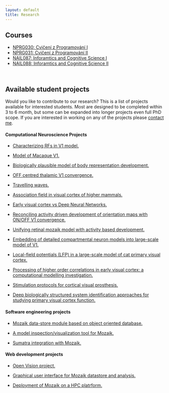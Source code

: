 ```yaml
---
layout: default
title: Research
---
```


## Courses
* <a href="./programovani1.html"><span>NPRG030: Cvičení z Programování I</span></a>
* <a href="./programovani2.html"><span>NPRG031: Cvičení z Programování II</span></a>
* <a href="./ikv1.html"><span>NAIL087: Inforamtics and Cognitive Science I</span></a>
* <a href="./ikv2.html"><span>NAIL088: Inforamtics and Cognitive Science II</span></a>

<br>

## Available student projects

Would you like to contribute to our research? This is a list of projects available for interested students. 
Most are designed to be completed within 3 to 6 month, but some can be expanded into longer projects even 
full PhD scope. If you are interested in working on any of the projects please [contact me](./index.html).


#### Computational Neuroscience Projects


* <a href="javascript:void(0)" onclick="$('#project_RF').toggle();">Characterizing RFs in V1 model.</a>   
    <small id="project_RF" class="studentprojectlist" style="display: none;">
    We have recently constructed a detailed large-scale [model](https://www.biorxiv.org/content/biorxiv/early/2019/02/20/416156.full.pdf) of cat primary visual cortex.
    One of the major approaches for characterizing the functional properties of sensory neurons is called system indetification, wherby one applies machine learning
    techniques to long recordings of neurons responding to sensory stimuli. Many such studies have been undertaken for primary visual cortex. In this project the goal
    is to analyze our model of V1 with the same system identification techniques to compare how neurons in the model encode visual information in comparison to 
    their biological counterparts.
</small>


* <a href="javascript:void(0)" onclick="$('#project_macaque').toggle();">Model of Macaque V1.</a>   
    <small id="project_macaque" class="studentprojectlist" style="display: none;">
    We have recently constructed a detailed large-scale [model](https://www.biorxiv.org/content/biorxiv/early/2019/02/20/416156.full.pdf) of cat primary visual cortex.
    Along with cat, macaque is the most common animal model in which vision in higher mammals is studied. Recently, a comprehensive 
    dataset on macaque physiology and function has been [published](https://academic.oup.com/cercor/article-abstract/30/6/3483/5691251?redirectedFrom=fulltext). The goal of this project would be to utilize this new data and
    reparametrize the existing model of cat V1 to obtain analogouse model of macaque V1. Exploration of the implication of species differences
    on V1 processing is a possible future extension of the project. 
  </small>

* <a href="javascript:void(0)" onclick="$('#project_body').toggle();">Biologically plausible model of body representation development.</a>   
    <small id="project_body" class="studentprojectlist" style="display: none;">
This project is performed in tight collaboration with the robotics group of [Matej Hoffman](https://sites.google.com/site/matejhof/home).
The goal of this project is to explain how body representations can be learned in humanoid robots during
haptic self-exploration based on inputs provided by ‘artificial skin’ covering the robot’s body.
We hypothesize that [our model of cortical development proposed](https://www.ncbi.nlm.nih.gov/pmc/articles/PMC3082289/pdf/fncom-05-00017.pdf) 
can aid this goal in following two ways:  (i) the model itself, when fed with the somatosensory data will form effective, 
biologically plausible representation of body surface, (ii) the novelty signal that can be straightforwardly 
obtained from the model can within the closed loop paradigm guide self-exploration behavior towards efficient 
exploration of the body space. The novelty signal is readily available in the model, as novel inputs are poorly 
represented by the evolving cortical representation and thus the input will have high distance from the most representative 
(close within input space) cortical neuron. Thus a simple winner-take-all mechanism at the cortical level, that outputs 
the distance between the input and the point in input space the winner neuron represents will yield effective novelty signal. 
The student will test these hypotheses in collaboration with the [Hoffman group](https://sites.google.com/site/matejhof/home) guided by following milestones. He/she will
implement and validate the model of somatosensory map formation from artificial skin inputs, implement the novelty signal extraction 
mechanism, test its impact on map formation in closed-loop system, integrate the resulting model within the humanoid 
robotic system at Hoffman group, and perform experiments to confirm effectiveness of the model and search for bio-morphic 
correlates in the resulting behavior.
    </small>

* <a href="javascript:void(0)" onclick="$('#project_mozaik_ON_OFF').toggle();">OFF centred thalamic V1 convergence.</a>   
    <small id="project_mozaik_ON_OFF" class="studentprojectlist" style="display: none;">
    Recent [work](https://www.nature.com/articles/nature17936) by Alonso Lab has shown that thalamic ON and OFF afferents converging onto neurons in primary visual cortex
    have a very specific organization, which is OFF dominated, OFF centric and runs orthogonal to ocular dominance columns. Our current <a href="./projects.html">large-scale integrative model </a> 
    of V1 does not feature this specific organization of thalamo-cortical afferents. The goal of this project will be to integrate this specific thalamo-cortical convergence 
into the model, and then analyze the impact of this more specfific connectivity on the functional properties of the model.
    </small>


* <a href="javascript:void(0)" onclick="$('#project_tw').toggle();">Travelling waves.</a>   
    <small id="project_tw" class="studentprojectlist" style="display: none;">
       During spontaneous activity, mammalina cortex exhibits regular spontaneous emergence of waves of activity that travel across the cortical surface. 
       Furthermore, spatially, these waves tend to be correlated with the functional organization across cortical surface. Such highly structured spontaneous
       activity, present even in low-level sensory cortical areas,  has been hypothesized to be linked to such phenomena, as imagination, dreams, formation 
       of long-term memory and other high-level cognitive phenomena. In this project student will explore the presence of such spontaneos waves in our comprehensive model
of cat primary visual cortex. He/she will expand the <a href="https://github.com/antolikjan/mozaik">Mozaik</a> framework with the ability to record Local Field Potential
type of signal. Perform experiments in which the waves will be recorded and will compare such in-silico generated data to in-vivo data from our international collaborators.
    </small>

* <a href="javascript:void(0)" onclick="$('#project_assoc').toggle();">Association field in visual cortex of higher mammals.</a>   
    <small id="project_assoc" class="studentprojectlist" style="display: none;">
       In the visual environment, human observers directly extract continuous contours effortlessly. This could be explained by the existence of lateral 
       interactions between cortical cells in V1 that facilitate the binding of collinear, and to a certain extent co-circular, edges in the visual field. 
       Recent electrophysiological data from [collaborating group in France](http://neuro-psi.cnrs.fr/spip.php?page=ICN&lang=fr) supports this hypothesis. 
       Coherent flows of oriented stimuli originating from the far periphery and converging towards the receptive field center of V1 single cells are able 
       to elicit an earlier and stronger response when compared to the sole stimulation of the receptive field center. This lateral interaction is the 
       synaptic footprint of a dynamic association field that favours the binding of form and motion as early as V1. One of the ongoing projects in our group 
       is the development of a large-scale integrative model of cat primary visual cortex (V1). The student’s task will be to analyse in this model the progressive build-up 
       of activity by multiple nearby neurons that contribute to the emergence of the assocation field.
    </small>

* <a href="javascript:void(0)" onclick="$('#project_v1dnn').toggle();">Early visual cortex vs Deep Neural Networks.</a>   
    <small id="project_v1dnn" class="studentprojectlist" style="display: none;">
    Deep neural networks are becoming an important tool in understanding biological neural computation. For example, the computational power of different cortical 
    areas along the visual hierarchy has been successfully estimated by comparing the recordings of neurons from these areas to neurons in different layers of 
    DNNs trained on visual data. Such studies with in-vivo data, however, have limitations due to the ability to record only single cell at a time. In this project 
    we will explore the possibility of using DNNs to estimate the computing power of a detailed model of cat primary visual cortex, as well as apply techniques 
    developed for analysis of transformations happening along the layers of DNNs to estimate the transformation performed by early visual system. This way, we will
    surprass the limitations imposed by in-vivo recordings, and further our understanding of computation happening in early visual system.
    </small>


* <a href="javascript:void(0)" onclick="$('#project_dev_ON_OFF').toggle();">Reconciling activity driven development of orientation maps with ON/OFF V1 convergence.</a>   
    <small id="project_dev_ON_OFF" class="studentprojectlist" style="display: none;">
    During post-natal development, primary visual cortex undergoes remarkable functional organization resulting in expression
    of topologically smooth orientation map across it's surface. The most common type of explenation for this phenomena is activity based development,
    whereby internally generated or visually driven activity coupled with plasticity in the thalamo-cortical and corico-cortical pathway
    induces gradual establishment of the orientation maps. [LISSOM](http://ioam.github.io/topographica/Tutorials/GCAL_Tutorial.html) based familiy of models is an example of such activity + plasticity driven theoretical explanation of this phenomena.
    Recent [work](https://www.nature.com/articles/nature17936) by Alonso Lab has shown that thalamic ON and OFF afferents converging onto neurons in primary visual cortex
    have a very specific organization, which is OFF dominated, OFF centric and runs orthogonal to ocular dominance columns. The current activity driven models of V1 development 
    cannot explain this specific organization of thalamo-cortical afferents. The goal of this project will be the expand these models to account for these new findings.
    </small>


* <a href="javascript:void(0)" onclick="$('#project1').toggle();">Unifying retinal mozaik model with activity based development.</a>   
    <small id="project1" class="studentprojectlist" style="display: none;">
        During post-natal development, primary visual cortex undergoes remarkable functional organization resulting - among others - in expression
        of topologically smooth orientation map across it's surface. The most common type of explenation for this phenomena is activity based development,
        whereby internally generated or visually driven activity coupled with plasticity in the thalamo-cortical and corico-cortical pathway
        induces gradual establishment of the orientation maps. [LISSOM](http://ioam.github.io/topographica/Tutorials/GCAL_Tutorial.html) based familiy of models is an example of such activity + plasticity driven models.
        An alternative explanation has been proposed by [Ringach](http://jn.physiology.org/content/92/1/468) (see also [this](http://www.nature.com/neuro/journal/v14/n7/full/nn.2824.html)) , in which the initial orientation maps are directly established by
        the very specific geometric properties of retinal ganglion cells RFs positions in visual space: [retinal mozaiks](http://labs.nri.ucsb.edu/reese/benjamin/PubsRetinalMosaics.html). However, this explanation
        can account only for initial very weak orientation maps, and low orienation selectivities of individual neurons in particular, and it is clear that
        the system has to undergo major further refinement in order to match the experimentally observed adult state. The goal of this project is to combine
        the two hypothesis of orientation map development and investigate their possible interactions.
        Specifically retinal mozaiks will be introduced into a LISSOM model, thus inducing the initial orientation maps based on Ringach et al. theory.
        This will be followed by simulation of the activity and plasticity driven development, which should lead to refinement of the intial maps.
        The correspondance between the initial retinal mozaik induced map with the final developed map will be assesed, and possible advantages of such
        dual orientation map development mechanism will be investigated.
    </small>

* <a href="javascript:void(0)" onclick="$('#project2').toggle();">Embedding of detailed compartmental neuron models into large-scale model of V1.</a>  
    <small id="project2" class="studentprojectlist" style="display: none;">
        One of the ongoing projects in our group is development of  <a href="./projects.html">large-scale integrative model </a> of cat primary visual cortex (V1).
        This model is based on the <a href="http://www.scholarpedia.org/article/Adaptive_exponential_integrate-and-fire_model">Adaptive-Exponential Leaky Integrate and Fire</a> 
        neuron model, which reduces biological neurons to a point process, ignoring
        its geometrical properties. In this project student will embed single compartmental model of V1 pyramidal neuron into the large scale point process
        simulation available in the group, and investigate the behavior of the added detailed neuron under the influence of the input coming from the large scale 
        V1 simulation, focusing on properties influenced by the neuron's geometry.
    </small> 

* <a href="javascript:void(0)" onclick="$('#project3').toggle();">Local-field potentials (LFP) in a large-scale model of cat primary visual cortex.</a>    
    <small id="project3" class="studentprojectlist" style="display: none;">
        One of the ongoing projects in our group is development of  <a href="./projects.html">large-scale integrative model </a> of cat primary visual cortex (V1).
        [LFP](https://en.wikipedia.org/wiki/Local_field_potential) is an electrophysiological signal generated by the summed electric current flowing from multiple 
        nearby neurons within a small volume of nervous tissue. The goal of this project is to investigate the LFP signals that would be generated 
        in our simulations of V1. The V1 model under investigation does not explicitly  contain LFP signals, only the sub-threshold and spiking responses of 
        individual neurons are available. Therefore one of previously proposed models 
        of LFP signals such as [this one](https://github.com/INM-6/hybridLFPy) will be used to generate artifical LFP signals based on the outputs of the V1 simulation. 
        This will be followed by thourough analysis of the resulting LFPs and results compared to previous findings, including recent data recorded at <a href="http://www.unic.cnrs-gif.fr/teams.html">UNIC</a> by the 
        <a href="https://www.unic.cnrs-gif.fr/teams/Research%20group%20of%20Yves%20Fr%C3%A9gnac">Yves Frégnac group</a>. 
  </small>        

* <a href="javascript:void(0)" onclick="$('#project9').toggle();">Processing of higher order correlations in early visual cortex\: a computational modelling investigation.</a>   
  <small id="project9" class="studentprojectlist" style="display: none;">
    Recent experimental studies have revealed differences in how neurons in primary (V1) and secondary (V2) visual cortices (the first two stages of visual cortical processing) process high-order statistics in visual scenes, indicating emergence of sensitivity to 2nd order correlations in V2 but not V1 neurons \[[1](https://doi.org/10.1038/nn.3402),[2](https://doi.org/10.1016/j.visres.2014.10.004),[3](https://doi.org/10.7554/eLife.03722)\]. However, the neural mechanisms of such sensitivity, and their implementation in biological neural substrate remain unknown.  To address this question, we will use detailed large-scale spiking neural network modelling paradigm to formulate hypothesis of neural circuits that can explain such neural functional properties. The student will be responsible for the first stage of longer-term project, in which he will implement a set of specialized visual stimuli as in \[[1](https://doi.org/10.1038/nn.3402)\]. Subsequently, student will test an existing model of V1 using the same experimental paradigm as in \[[1](https://doi.org/10.1038/nn.3402)\] for sensitivity to 2nd order correlations.
  </small> 

* <a href="javascript:void(0)" onclick="$('#project10').toggle();">Stimulation protocols for cortical visual prosthesis.</a>   
  <small id="project10" class="studentprojectlist" style="display: none;">
    Recently we have applied the large-scale models developed in our team to the problem of cortical visual prosthesis. New approach to sensory prosthetics is being developed, 
wherby the the cortex is stimulated via opto-genetic tools, which are being translated from mice to higher-order mammals including primates. While all the technological components
of the visual prosthesis are still under development, an important question remains open: how to stimulate the cortex to elicit percepts that are close to those due to the perception
of the given stimulus under normal vision. This is where our large-scale modelling approach comes in.  Using our V1 model simulations to test potenial stimulation strategies, we are 
making progress at answering this question. Currently, we have gained insights
on how to eleicit simple canonical visual stimuli, specifically sinusoidal gratings. In the next step the student will be responsible for expanding the design and analysis to generic 
stimulation protocol capable of eliciting arbitrary visual stimuli. The current protocol can be straightforwardly expanded to this general case . The student't responsibility will be 
to implement this new stimulation protocol in our simulation framework, test the protocol in our model of V1, and implement and perform all the required analysis. Strong programming and 
analytical skills required. Knowledge of Python, computation neuroscience or neurobiology of visual system a plus.
</small> 


* <a href="javascript:void(0)" onclick="$('#project11').toggle();">Deep biologically structured system identification approaches for studying primary visual cortex function.</a>   
  <small id="project11" class="studentprojectlist" style="display: none;">
    A common approach for studying the function of early sensory systems is to determine the relationship between sensory inputs and associated (experimentally recorded) neural responses. In the past, mostly linear \[[1](http://www.ncbi.nlm.nih.gov/pubmed/12938771
)\], or shallow non-linear techniques were utilized, leading to limited predictive and consequently explanatory power of models fitted in this way. More recently, the popular deep convolutional architectures were successfully tested on the neural data \[[2](https://arxiv.org/abs/1711.02653),[3](https://doi.org/10.1101/201764)\]. These general, machine-learning motivated models ,however, ignore the known anatomical and functional architecture of visual system. Recently, we have presented a multi-stage model of V1 which reflected some of the most prominent features of the retino-cortical pathway \[[4](https://doi.org/10.1371/journal.pcbi.1004927)\], and demonstrated that such incorporation of V1 biology can improve performance in comparison to state-of-the-art models. In this project we will  built upon these early results, and develop novel deep-architectures inspired by the deep convolutional networks, but enriched by biologically inspired elements. The student will be responsible for designing, implementing and subsequently testing the new models on neural population recordings from cat primary visual cortex. This project will be undertaken in collaboration with experimental lab of Yves Fregnac, CNRS, France, and computational lab of Dan Butts, University of Maryland. Prior experience in machine learning is a plus.
  </small> 




#### Software engineering projects

* <a href="javascript:void(0)" onclick="$('#project5').toggle();">Mozaik data-store module based on object oriented database.</a>   
    <small id="project5" class="studentprojectlist" style="display: none;">
        <a href="https://github.com/antolikjan/mozaik">Mozaik</a> is a an automated workflow for large-scale neural simulations,
        with a highly modular architecture. One of the core Mozaik modules is a data-store, in which recordings from simulations richly
        annotated with metadata regarding experimental context are stored. Currently the data-store module is implemented as a
        database-like system based on [Neo](http://neuralensemble.org/neo/) library for internal representation of recorded data. 
        The goal of this project is to develop an alternative data-store module based around dedicated key-value database such as
        [BerkelyDB](http://www.oracle.com/technetwork/database/database-technologies/berkeleydb/overview/index.html) or [CodernityDB](http://labs.codernity.com/codernitydb/).
    </small>

* <a href="javascript:void(0)" onclick="$('#project6').toggle();">A model inspection/visualization tool for Mozaik.</a>   
    <small id="project6"  class="studentprojectlist" style="display: none;">
        <a href="https://github.com/antolikjan/mozaik">Mozaik</a> is a an automated workflow for large-scale neural simulations.
        The [model of primary visual cortex](/projects.html) developed in our lab, and implemented in Mozaik, has a complex connectivity structure. 
        Although there are various tests that the connectivity has been realized as expected, currently, there is no easy way to 
        visualize the network spatial structure and connectivity in [Mozaik](https://github.com/antolikjan/mozaik). The aim of this project is to develop a 
        model inspection and visualization tool, for Mozaik, possibly building on existing tools such as [ConnPlotter](http://arken.umb.no/~plesser/software.html), [Moogli](http://moose.ncbs.res.in/moogli/), and [NeurAnim](http://software.incf.org/software/neuranim).
    </small>

* <a href="javascript:void(0)" onclick="$('#project8').toggle();">Sumatra integration with Mozaik.</a>    
    <small id="project8" class="studentprojectlist" style="display: none;">
        <a href="https://github.com/antolikjan/mozaik">Mozaik</a> is a an automated workflow for large-scale neural simulations.
        <a href="http://neuralensemble.org/sumatra/">Sumatra</a> is a tool for provenance tracking. Sumatra shares several features with Mozaik,  but it also 
        posses features that would enhance the Mozaik workflow. The goal of this project is to integrate Sumatra with Mozaik, and 
        remove overlapping features from Mozaik and delegating them to Sumatra, in line with long term goal of outsourcing 
        as much functionality from Mozaik to dedicated tools. This project is suitable for students with interest in Neuroinformatics
        and moderate skills in Python and versioning systems. 
    </small> 



#### Web development projects

* <a href="javascript:void(0)" onclick="$('#project12').toggle();">Open Vision project.</a>    
    <small id="project12" class="studentprojectlist" style="display: none;">
        <a href="https://github.com/antolikjan/mozaik">Mozaik</a> is a an automated workflow for large-scale neural simulations. Inspired by the [OpenWorm](http://www.openworm.org)
	initiative, this project strives to bring neural based modelling of vision to the public. It will seek to engage the cognitive sciences enthusiast community into
	coordinate effort to build a comprehensive model of early and higher vision. We envision multiple phases of the project: <br>
	(1) Build a server running mozaik based V1 model and serve it on the new Open Vision website. The website will allow any member of public to submit a video and receive back the responses of selected model cells.<br>
	(2) Develop a web frontend to the Mozaik toolkit and use it to expand the Open Vision website to allow full configuration of the served model. Publish more models and experimental protocols already develop in our group. <br>
	(3) Expand upon 1 and 2 to build full open science platform similar to OpenWorm project, and build striving community around it.
    </small> 

* <a href="javascript:void(0)" onclick="$('#project4').toggle();">Graphical user interface for Mozaik datastore and analysis.</a>    
    <small id="project4" class="studentprojectlist" style="display: none;">
        <a href="https://github.com/antolikjan/mozaik">Mozaik</a> is a an automated workflow for large-scale neural simulations.
        Mozaik automatically records data from simulations, annotates it with metadata regarding experimental context, and stores
        them in an internal data-store. An query based interface allows analysis and visualization modules to efficiently navigate
        through the stored data based on the attached metadata. Currently, Mozaik offers only programatic API to perform these interactions
        with data-store. The goal of this project would be to write a HTML based graphical user interface frontend, to the Mozaik data-store, that will
        allow users to conveniently and interactively navigate and select data from the data-store and subsequently execute on them anaysis and
        visualization routines from Mozaik libraries.      
    </small> 

* <a href="javascript:void(0)" onclick="$('#project7').toggle();">Deployment of Mozaik on a HPC platrform.</a>   
    <small id="project7" class="studentprojectlist" style="display: none;">
        [Mozaik](https://github.com/antolikjan/mozaik) is a an automated workflow for large-scale neural simulations.
        Mozaik depends on a moderate software stack including [PyNN](http://neuralensemble.org/PyNN/) as a simulator independent
        model specification language, and [Nest](http://www.nest-initiative.org/) as the simulator of choice in our projects.
        Currently we deploy Mozaik (together with the software stack) on a local cluster, however already at this relatively 
        small scale we are aware of number of inefficiencies in terms of its performance in the parallel environment. Furthermore, in future we would like 
        to deploy Mozaik on a large-scale High Performance Computing (HPC) platform such as [ADA](http://www.idris.fr/ada/). The goal of this project is to test and optimize Mozaik and it's underlying
        software stack to run efficiently on the local cluster, and subsequently scale it up to a large-scale HPC platform.
        This project is suitable for students with experience and interest in parallel programming and HPC.
    </small>


